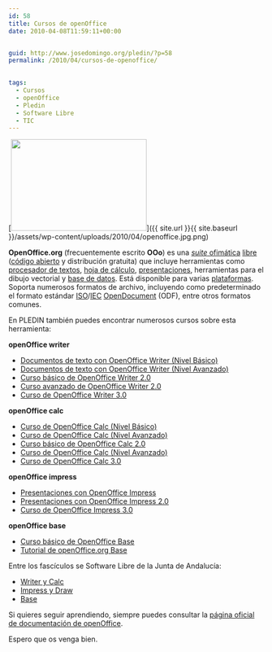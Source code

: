 ```yaml
---
id: 58
title: Cursos de openOffice
date: 2010-04-08T11:59:11+00:00


guid: http://www.josedomingo.org/pledin/?p=58
permalink: /2010/04/cursos-de-openoffice/

  
tags:
  - Cursos
  - openOffice
  - Pledin
  - Software Libre
  - TIC
---
```

[<img class="alignleft size-medium wp-image-59" title="openoffice.jpg" src="{{ site.url }}{{ site.baseurl }}/assets/wp-content/uploads/2010/04/openoffice.jpg-300x203.png" alt="" width="267" height="180" srcset="https://www.josedomingo.org/pledin/wp-content/uploads/2010/04/openoffice.jpg-300x203.png 300w, https://www.josedomingo.org/pledin/wp-content/uploads/2010/04/openoffice.jpg.png 439w" sizes="(max-width: 267px) 100vw, 267px" />]({{ site.url }}{{ site.baseurl }}/assets/wp-content/uploads/2010/04/openoffice.jpg.png)

**OpenOffice.org** (frecuentemente escrito **OOo**) es una [_suite_ ofimática](http://es.wikipedia.org/wiki/Suite_ofim%C3%A1tica "Suite ofimática") [libre](http://es.wikipedia.org/wiki/Software_libre "Software libre") ([código abierto](http://es.wikipedia.org/wiki/C%C3%B3digo_abierto "Código abierto") y distribución gratuita) que incluye herramientas como [procesador de textos](http://es.wikipedia.org/wiki/Procesador_de_textos "Procesador de textos"), [hoja de cálculo](http://es.wikipedia.org/wiki/Hoja_de_c%C3%A1lculo "Hoja de cálculo"), [presentaciones](http://es.wikipedia.org/wiki/Programa_de_presentaci%C3%B3n "Programa de presentación"), herramientas para el dibujo vectorial y [base de datos](http://es.wikipedia.org/wiki/Base_de_datos "Base de datos"). <sup></sup>Está disponible para varias [plataformas](http://es.wikipedia.org/wiki/Plataforma_%28inform%C3%A1tica%29 "Plataforma (informática)"). Soporta numerosos formatos de archivo, incluyendo como predeterminado el formato estándar [ISO](http://es.wikipedia.org/wiki/Organizaci%C3%B3n_Internacional_para_la_Estandarizaci%C3%B3n "Organización Internacional para la Estandarización")/[IEC](http://es.wikipedia.org/wiki/Comisi%C3%B3n_Electrot%C3%A9cnica_Internacional "Comisión Electrotécnica Internacional") [OpenDocument](http://es.wikipedia.org/wiki/OpenDocument "OpenDocument") (ODF), entre otros formatos comunes.

En PLEDIN también puedes encontrar numerosos cursos sobre esta herramienta:

**openOffice writer**

  * [Documentos de texto con OpenOffice Writer (Nivel Básico)](../../web/course/view.php?id=6)
  * [Documentos de texto con OpenOffice Writer (Nivel Avanzado)](../../web/course/view.php?id=12)
  * [Curso básico de OpenOffice Writer 2.0](../../web/course/view.php?id=49)
  * [Curso avanzado de OpenOffice Writer 2.0](../../web/course/view.php?id=50)
  * <a href="http://tecnologiaedu.uma.es/materiales/oowriter/" target="_blank">Curso de OpenOffice Writer 3.0</a>

**openOffice calc**

  * [Curso de OpenOffice Calc (Nivel Básico)](../../web/course/view.php?id=14)
  * [Curso de OpenOffice Calc (Nivel Avanzado)](../../web/course/view.php?id=20)
  * [Curso básico de OpenOffice Calc 2.0](../../web/course/view.php?id=52)
  * [Curso de OpenOffice Calc (Nivel Avanzado)](../../web/course/view.php?id=20)
  * <a href="http://tecnologiaedu.uma.es/materiales/oocalc/" target="_blank">Curso de OpenOffice Calc 3.0</a>

**openOffice impress**

  * [Presentaciones con OpenOffice Impress](../../web/course/view.php?id=21)
  * [Presentaciones con OpenOffice Impress 2.0](../../web/course/view.php?id=53)
  * [Curso de OpenOffice Impress 3.0](http://tecnologiaedu.uma.es/materiales/impress)

**openOffice base**

  * [Curso básico de OpenOffice Base](../../web/course/view.php?id=58)
  * [Tutorial de openOffice.org Base](http://tutorialopenofficebase.wordpress.com/)

Entre los fascículos se Software Libre de la Junta de Andalucía:

  * [Writer y Calc](http://www.guadalinex.org/mas-programas/descargas/documentos-de-guadalinex/fasciculos/5-Writer_y_Calc.pdf)
  * [Impress y Draw](http://www.guadalinex.org/mas-programas/descargas/documentos-de-guadalinex/fasciculos/6-Impress_y_Draw.pdf)
  * [Base](http://www.guadalinex.org/mas-programas/descargas/documentos-de-guadalinex/fasciculos/7-Base.pdf)

Si quieres seguir aprendiendo, siempre puedes consultar la [página oficial de documentación de openOffice](http://documentation.openoffice.org/).

Espero que os venga bien.

<!-- AddThis Advanced Settings generic via filter on the_content -->

<!-- AddThis Share Buttons generic via filter on the_content -->